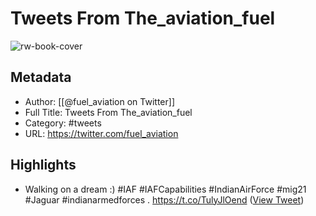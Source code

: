 # Tweets From The_aviation_fuel

![rw-book-cover](https://pbs.twimg.com/profile_images/1587879896214167552/vEHBBqsx.jpg)

## Metadata
- Author: [[@fuel_aviation on Twitter]]
- Full Title: Tweets From The_aviation_fuel
- Category: #tweets
- URL: https://twitter.com/fuel_aviation

## Highlights
- Walking on a dream :)
  #IAF #IAFCapabilities #IndianAirForce #mig21 #Jaguar #indianarmedforces . https://t.co/TulyJlOend ([View Tweet](https://twitter.com/fuel_aviation/status/1530793474290618369))
